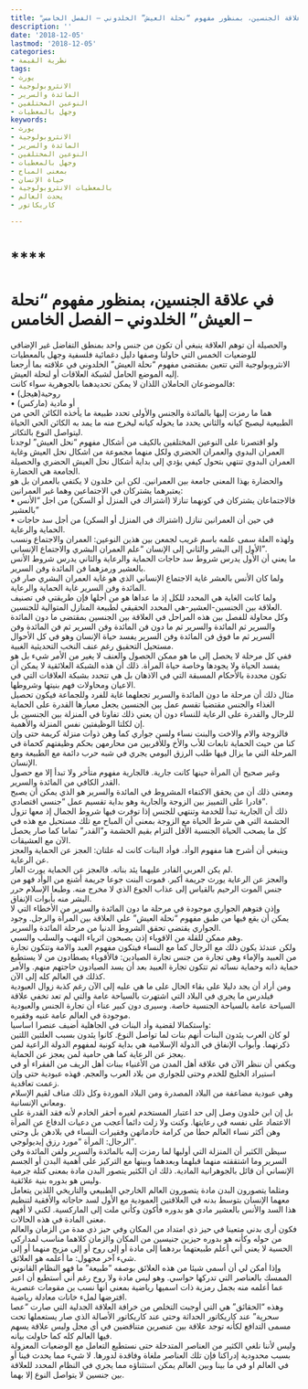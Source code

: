 ```yaml
---
title: "في علاقة الجنسين، بمنظور مفهوم “نحلة العيش” الخلدوني – الفصل الخامس"
description: ''
date: '2018-12-05'
lastmod: '2018-12-05'
categories:
- نظرية القيمة
tags:
- يورث
- الانثروبولوجية
- المائدة والسرير
- النوعين المختلفين
- وجهل بالمعطيات
keywords:
- يورث
- الانثروبولوجية
- المائدة والسرير
- النوعين المختلفين
- وجهل بالمعطيات
- بمعنى المباح
- حياة الإنسان
- بالمعطيات الانثروبولوجية
- يحدث العالم
- كاريكاتور

---
```

# ****

# **في علاقة الجنسين، بمنظور مفهوم “نحلة العيش” الخلدوني – الفصل الخامس –**

والحصيلة أن توهم العلاقة ينبغي أن تكون من جنس واحد بمنطق التفاضل غير الإضافي للوضعيات الخمس التي حاولنا وصفها دليل دغمائية فلسفية وجهل بالمعطيات الانثروبولوجية التي تتعين بمقتضى مفهوم “نحلة العيش” الخلدوني في علاقته بما أرجعنا إليه الموضع الحامل لشبكة العلاقات أو لنحلة العيش.  
فالموضوعان الحاملان اللذان لا يمكن تحديدهما بالجوهرية سواء كانت:   
• روحية(هيجل)   
• أو مادية (ماركس)   
هما ما رمزت إليها بالمائدة والجنس والأولى تحدد طبيعة ما يأخذه الكائن الحي من الطبيعية ليصبح كيانه والثاني يحدد ما يحوله كيانه ليخرج منه ما يمد به الكائن الحي الحياة ليتواصل النوع بالتكاثر.  
ولو اقتصرنا على النوعين المختلفين بالكيف من أشكال مفهوم “نحل العيش” لوجدنا العمران البدوي والعمران الحضري ولكل منهما مجموعة من اشكال نحل العيش وغاية العمران البدوي تنتهي بتحول كيفي يؤدي إلى بداية أشكال نحل العيش الحضري والحصيلة الجامعة هي الحضارة.  
والحضارة بهذا المعنى جامعة بين العمرانين. لكن ابن خلدون لا يكتفي بالعمران بل هو يعتبرهما يشتركان في الاجتماعين وهما غير العمرانين:   
• فالاجتماعان يشتركان في كونهما تنازلا (اشتراك في المنزل أو السكن) من اجل “الأنس بالعشير”   
• في حين أن العمرانين تنازل (اشتراك في المنزل أو السكن) من أجل سد حاجات الحماية والرعاية.  
ولهذه العلة سمى علمه باسم غريب لجمعن بين هذين النوعين: العمران والاجتماع ونسب الأول إلى البشر والثاني إلى الإنسان “علم العمران البشري والاجتماع الإنساني”.   
ما يعني أن الأول يدرس شروط سد حاجات الحماية والرعاية والثاني يدرس شروط الأنس بالعشير ورمزهما فن المائدة وفن السرير.  
ولما كان الأنس بالعشر غاية الاجتماع الإنساني الذي هو غاية العمران البشري صار فن المائدة وفن السرير غاية الحماية والرعاية.   
ولما كانت الغاية هي المحدد للكل إذ ما عداها هو من أجلها فإن طريقتي في تصنيف العلاقة بين الجنسين-العشير-هي المحدد الحقيقي لطبيعة المنازل المتوالية للجنسين.  
وكل محاولة للفصل بين هذه المراحل في العلاقة بين الجنسين بمقتضى ما دون المائدة والسرير ثم المائدة والسرير ثم ما دون فن المائدة وفن السرير ثم فن المائدة وفن السرير ثم ما فوق فن المائدة وفن السرير يفسد حياة الإنسان وهو في كل الأحوال مستحيل التحقيق رغم عنف النخب التحديثية الغبية.  
ففي كل مرحلة لا يحصل إلى ما هو ممكن الحصول والعنف لا يغير من الأمر شيء بل هو يفسد الحياة ولا يجودها وخاصة حياة المرأة. ذلك أن هذه الشبكة العلائقية لا يمكن أن تكون محددة بالأحكام المسبقة التي في الاذهان بل هي تتحدد بشبكة العلاقات التي في الاعيان ومحاولات فهم بنيتها وشروطها.  
مثال ذلك أن مرحلة ما دون المائدة والسرير تجعلهما غاية للفرد وللجماعة فيكون تحصيل الغذاء والجنس مقتضيا تقسم عمل بين الجنسين يجعل معيارها القدرة على الحماية للرجال والقدرة على الرعاية للنساء دون أن يعني ذلك تفاوتا في المنزلة بين الجنسين بل إن لكلتا الوظيفتين نفس المنزلة والأهمية.  
فالزوجة والام والاخت والبنت نساء ولسن جواري كما وهن ذوات منزلة كريمة حتى وإن كنا من حيث الحماية تابعات للأب والأخ وللأقربين من محارمهن بحكم وظيفتهم كحماة في المرحلة التي ما يزال فيها طلب الرزق اليومي يجري في شبه حرب دائمة مع الطبيعة ومع الإنسان.  
وغير صحيح أن المرأة حينها كانت جارية. فالجارية مفهوم متأخر ولا تبدأ إلا مع حصول القدر الكافي من المائدة والسرير.   
ومعنى ذلك أن من يحقق الاكتفاء المشروط في المائدة والسرير هو الذي يمكن أن يصبح قادرا على التمييز بين الزوجة والجارية وهو بداية تقسيم عمل “جنسي اقتصادي”.  
ذلك أن الجارية تبدأ للخدمة وتنتهي للجنس إذا توفرت فيها شروط الجمال إذ معها تزول الحشمة التي هي شرط الحياة مع الزوجة بمعنى أن المباح مع تلك مستحيل مع هذه في كل ما يصحب الحياة الجنسية الأقل التزام بقيم الحشمة و”القدر” تماما كما صار يحصل الآن مع العشيقات.  
وينبغي أن أشرح هنا مفهوم الوأد. فوأد البنات كانت له علتان: العجز عن الحماية والعجز عن الرعاية.  
لم يكن العربي القادر عليهما يئد بناته. فالعجز عن الحماية يورث العار.   
والعجز عن الرعاية يورث جريمة أكبر. فموت البنت جوعا جريمة أشنع من الوأد فهو من جنس الموت الرحيم بالقياس إلى عذاب الجوع الذي لا مخرج منه. وطبعا الإسلام حرر البشر منه بأبوات الإنفاق.  
وإذن فتوهم الجواري موجودة في مرحلة ما دون المائدة والسرير من الأخطاء التي لا يمكن أن يقع فيها من طبق مفهوم “نحلة العيش” على العلاقة بين المرأة والرجل. وجود الجواري يقتضي تحقق الشروط الدنيا من مرحلة المائدة والسرير.  
وهم ممكن للقلة من الاقوياء إذن يصبحون اثرياء النهب والسلب والسبي.  
ولكن عندئذ يكون ذلك مع الرجال كما مع النساء فيتكون مفهوم العبد والامة وتتكون تجارة من العبيد والإماء وهي تجارة من جنس تجارة الصيادين: فالأقوياء يصطادون من لا يستطيع حماية ذاته وحماية نسائه ثم تتكون تجارة العبيد بعد أن يسد الصيادون حاجتهم منهم. والأمر كذلك في العالم كله إلى الآن.  
ومن أراد أن يجد دليلا على بقاء الحال على ما هي عليه إلى الآن رغم كذبة زوال العبودية فيلدرس ما يجري في البلاد التي اشتهرت بالسياحة عامة والتي لم تعد تخفي علاقة السياحة عامة بالسياحة الجنسية خاصة. وسيرى دون كبير عناء أن تجارة الجنس والعبودية موجودة في العالم عامة غنيه وفقيره.  
واستكمالا لقضية وأد البنات في الجاهلية أضيف عنصرا اساسيا:  
لو كان العرب يئدون البنات أنهم بنات لما تواصل النوع. كانوا يئدون بسبب العلتين اللتين ذكرتهما. وأبواب الإنفاق في الدولة الإسلامية هي بداية كونية لمفهوم الدولة الراعية لمن يعجز عن الرعاية كما هي حامية لمن يعجز عن الحماية.  
ويكفي أن ننظر الآن في علاقة أهل المدن من الأغنياء ببنات أهل الريف من الفقراء أو في استيراد الخليج للخدم وحتى للجواري من بلاد العرب والعجم. فهذه عبودية حتى وإن زعمت تعاقدية.   
وهي عبودية مضاعفة من البلاد المصدرة ومن البلاد الموردة وكل ذلك مناف لقيم الإسلام ومعاني الإنسانية.  
بل إن ابن خلدون وصل إلى حد اعتبار المستخدم لغيره أحقر الخادم لأنه فقد القدرة على الاعتماد على نفسه في رعايتها. وكنت ولا زلت دائما أعجب من دعيات الدفاع عن المرأة وهن أكثر نساء العالم حطا من كرامة خادماتهن وفقيرات النساء في بلادهن بل وحتى الرجال: المرأة “مورد رزق إيديولوجي”.  
سيظن الكثير أن المنزلة التي أوليها لما رمزت إليه بالمائدة والسرير ولفن المائدة وفن السرير وما اشتققته منهما قبلهما وبعدهما وبينها مع التركيز على أهمية البدن أو الجسم الإنساني أن قائل بالجوهرانية المادية. ذلك ان الكثير يتصور البدن مادة بمعنى كتلة جرمية وليس هو بدوره بنية علائقية.  
ومثلما يتصورون البدن مادة يتصورون العالم الخارجي الطبيعي والتاريخي اللذين يتعامل معهما الإنسان بتوسط بدنه في العلاقتين العمودية مع الأول لسد حاجاته والأفقية لتنظيم هذا السد والأنس بالعشير مادي هو بدوره فأكون وكأني ملت إلى الماركسية. لكني لا أفهم معنى المادة في هذه الحالات.  
فكون أرى بدني متعينا في حيز ذي امتداد من المكان وفي حيز ذي مدة من الزمان والعالم من حوله وكأنه هو بدوره حيزين جنيسين من المكان والزمان كلاهما مناسب لمداركي الحسية لا يعني أني أعلم طبيعتهما بردهما إلى مادة أو إلى روح أو إلى مزيج منهما أو إلى شيء آخر مجهول: ما أعلمه هو العلائق.  
وإذا أمكن لي أن أسمي شيئا من هذه العلائق بوصفه “طبيعة” ما فهو النظام القانوني الممسك بالعناصر التي تدركها حواسي. وهو ليس مادة ولا روح رغم أني أستطيع أن اعبر عما أعلمه منه بجمل رمزية ذات اسميها رياضية بمعنى أنها نسب بن مقومات عنصرية افترضها لملء خانات معادلة رياضية.  
وهذه “الحقائق” هي التي أوجبت التخلص من خرافة العلاقة الجدلية التي صارت “عصا سحرية” عند كاريكاتور الحداثة وحتى عند كاريكاتور الأصالة الذي صار يستعملها تحت مسمى التدافع لكأنه توجد علاقة بين عنصرين متناقضين في أي مجل وليس علاقة يسهم فيها العالم كله كما حاولت بيانه.  
وليس لأننا نلغي الكثير من العناصر المتدخلة حتى نستطيع التعامل مع الوضعيات المعزولة بسبب محدودية إدراكنا فإن تلك العناصر ملغاة وفاقدة لدورها. لا شيء مما يحدث فينا أو في العالم او في ما بينا وبين العالم يمكن استثناؤه مما يجري في النظام المحدد للعلاقة بين جنسين لا يتواصل النوع إلا بهما.

###